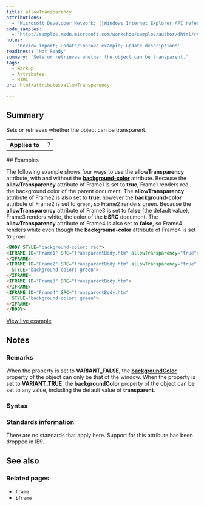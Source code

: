 ```yaml
---
title: allowTransparency
attributions:
  - 'Microsoft Developer Network: [[Windows Internet Explorer API reference](http://msdn.microsoft.com/en-us/library/ie/hh828809%28v=vs.85%29.aspx) Article]'
code_samples:
  - 'http://samples.msdn.microsoft.com/workshop/samples/author/dhtml/refs/allowTransparency.htm'
notes:
  - 'Review import; update/improve example; update descriptions'
readiness: 'Not Ready'
summary: 'Sets or retrieves whether the object can be transparent.'
tags:
  - Markup
  - Attributes
  - HTML
uri: html/attributes/allowTransparency

---
```

## Summary

Sets or retrieves whether the object can be transparent.

<table class="wikitable">
<tr>
<th>
Applies to

</th>
<td>
 ?

</td>
</tr>
</table>
## Examples

The following example shows four ways to use the **allowTransparency** attribute, with and without the [**background-color**](/css/properties/background-color) attribute. Because the **allowTransparency** attribute of Frame1 is set to **true**, Frame1 renders red, the background color of the parent document. The **allowTransparency** attribute of Frame2 is also set to **true**, however the **background-color** attribute of Frame2 is set to `green`, so Frame2 renders green. Because the **allowTransparency** attribute of Frame3 is set to **false** (the default value), Frame3 renders white, the color of the **t:SRC** document. The **allowTransparency** attribute of Frame4 is also set to **false**, so Frame4 renders white even though the **background-color** attribute of Frame4 is set to `green`.

``` html
<BODY STYLE="background-color: red">
<IFRAME ID="Frame1" SRC="transparentBody.htm" allowTransparency="true">
</IFRAME>
<IFRAME ID="Frame2" SRC="transparentBody.htm" allowTransparency="true"
  STYLE="background-color: green">
</IFRAME>
<IFRAME ID="Frame3" SRC="transparentBody.htm">
</IFRAME>
<IFRAME ID="Frame4" SRC="transparentBody.htm"
  STYLE="background-color: green">
</IFRAME>
</BODY>
```

[View live example](http://samples.msdn.microsoft.com/workshop/samples/author/dhtml/refs/allowTransparency.htm)

## Notes

### Remarks

When the property is set to **VARIANT\_FALSE**, the [**backgroundColor**](/css/properties/background-color) property of the object can only be that of the window. When the property is set to **VARIANT\_TRUE**, the **backgroundColor** property of the object can be set to any value, including the default value of **transparent**.

### Syntax

### Standards information

There are no standards that apply here. Support for this attribute has been dropped in IE9.

## See also

### Related pages

-   `frame`
-   `iframe`
